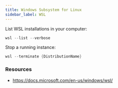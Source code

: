 ```yaml
---
title: Windows Subsystem for Linux
sidebar_label: WSL
---
```


List WSL installations in your computer:
```powershell
wsl --list --verbose
```

Stop a running instance:
```powershell
wsl --terminate {DistributionName}
```

### Resources

- <https://docs.microsoft.com/en-us/windows/wsl/>
